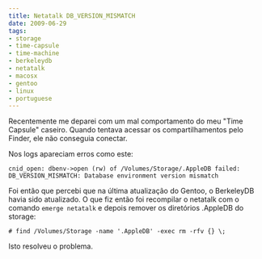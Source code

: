 ```yaml
---
title: Netatalk DB_VERSION_MISMATCH
date: 2009-06-29
tags:
- storage
- time-capsule
- time-machine
- berkeleydb
- netatalk
- macosx
- gentoo
- linux
- portuguese
---
```



Recentemente me deparei com um mal comportamento do meu "Time Capsule" caseiro. Quando tentava acessar os 
compartilhamentos pelo Finder, ele não conseguia conectar. 

<!--more-->

Nos logs apareciam erros como este:

```
cnid_open: dbenv->open (rw) of /Volumes/Storage/.AppleDB failed:
DB_VERSION_MISMATCH: Database environment version mismatch
```

Foi então que percebi que na última atualização do Gentoo, o BerkeleyDB havia sido atualizado. O que fiz então foi 
recompilar o netatalk com o comando `emerge netatalk` e depois remover os diretórios .AppleDB do storage:

```
# find /Volumes/Storage -name '.AppleDB' -exec rm -rfv {} \;
```

Isto resolveu o problema.
